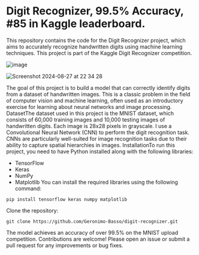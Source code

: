 # Digit Recognizer, 99.5% Accuracy, #85 in Kaggle leaderboard.

This repository contains the code for the Digit Recognizer project, which aims to accurately recognize handwritten digits using machine learning techniques. This project is part of the Kaggle Digit Recognizer competition.

![image](https://github.com/user-attachments/assets/da242bee-a297-40ce-b219-97862c26d19a)

![Screenshot 2024-08-27 at 22 34 28](https://github.com/user-attachments/assets/3838e43f-40c0-4473-b07d-a26af5cdadad)

The goal of this project is to build a model that can correctly identify digits from a dataset of handwritten images. This is a classic problem in the field of computer vision and machine learning, often used as an introductory exercise for learning about neural networks and image processing.
DatasetThe dataset used in this project is the MNIST dataset, which consists of 60,000 training images and 10,000 testing images of handwritten digits. Each image is 28x28 pixels in grayscale.
I use a Convolutional Neural Network (CNN) to perform the digit recognition task. CNNs are particularly well-suited for image recognition tasks due to their ability to capture spatial hierarchies in images.
InstallationTo run this project, you need to have Python installed along with the following libraries:
- TensorFlow
- Keras
- NumPy
- Matplotlib
You can install the required libraries using the following command:

```
pip install tensorflow keras numpy matplotlib
```

Clone the repository:

```
git clone https://github.com/Geronimo-Basso/digit-recognizer.git
```

The model achieves an accuracy of over 99.5% on the MNIST upload competition.
Contributions are welcome! Please open an issue or submit a pull request for any improvements or bug fixes.
